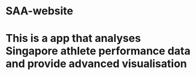 # SAA-website

# This is a app that analyses Singapore athlete performance data and provide advanced visualisation
